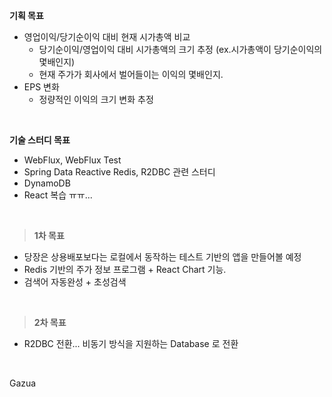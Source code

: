 **기획 목표**

- 영업이익/당기순이익 대비 현재 시가총액 비교
  - 당기순이익/영업이익 대비 시가총액의 크기 추정 (ex.시가총액이 당기순이익의 몇배인지)
  - 현재 주가가 회사에서 벌어들이는 이익의 몇배인지.
- EPS 변화 
  - 정량적인 이익의 크기 변화 추정

<br>

**기술 스터디 목표**

- WebFlux, WebFlux Test
- Spring Data  Reactive Redis, R2DBC 관련 스터디
- DynamoDB
- React 복습 ㅠㅠ... 

<br>

> **1차 목표**<br>

- 당장은 상용배포보다는 로컬에서 동작하는 테스트 기반의 앱을 만들어볼 예정<br>
- Redis 기반의 주가 정보 프로그램 + React Chart 기능. 
- 검색어 자동완성 + 초성검색

<br>

> **2차 목표**<br>

- R2DBC 전환... 비동기 방식을 지원하는 Database 로 전환

<br>

Gazua
